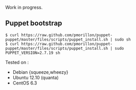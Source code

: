 Work in progress.

## Puppet bootstrap

    $ curl https://raw.github.com/pmorillon/puppet-puppet/master/files/scripts/puppet_install.sh | sudo sh
    $ curl https://raw.github.com/pmorillon/puppet-puppet/master/files/scripts/puppet_install.sh | sudo PUPPET_VERSION=2.7.19 sh

Tested on :

* Debian {squeeze,wheezy}
* Ubuntu 12.10 (quanta)
* CentOS 6.3

